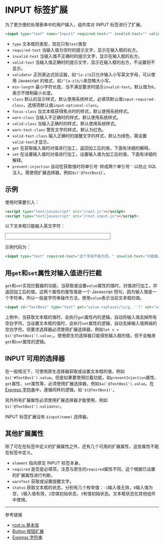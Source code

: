 # INPUT 标签扩展

为了更方便的处理表单中的用户输入，组件库对 INPUT 标签进行了扩展。

```html
<input type="text" name="Input1" required-text="" invalid-text="" valid-text="" validator="" minlength="0" class="" focus-class="" warn-class="" valid-class="" warn-text-class="" valid-text-class="" get="" set="" prevent-injection  />
```

* `type` 文本框的类型，现在只有`text`类型
* `required-text` 当输入值为空时的提示文字，显示在输入框的右方。
* `invalid-text` 当输入值不正确时的提示文字，显示在输入框的右方。
* `valid-text` 当输入值正确时的提示文字，显示在输入框的右方，不设置则不显示。
* `validator` 正则表达式验证器，如`^[a-z]$`只允许输入小写英文字母，可以使用 Javascript 的格式，如`/^[a-z]$/i`来忽略大小写。
* `min-length` 最小字符长度，当不满足要求时提示`invalid-text`。默认值为`0`，表示不限制最小长度。
* `class` 默认的显示样式，默认使用系统样式，必填项默认值`input-required-class`，选填项默认值`input-optional-class`。
* `focus-class` 当文本框获得焦点时的样式，默认使用系统样式。
* `warn-class` 当输入不正确时的样式，默认使用系统样式。
* `valid-class` 当输入正确时的样式，默认使用系统样式。
* `warn-text-class` 警告文字的样式，默认为红色。
* `valid-text-class` 输入正确时的提醒文字的样式，默认为绿色，需设置`valid-text`才显示。
* `get` 在获取输入值时对值进行加工，返回加工后的值，下面有详细的解释。
* `set` 在设置输入值时对值进行加工，设置输入值为加工后的值，下面有详细的解释。
* `prevent-injection` 自动在获取值时将单引号`'`转成两个单引号`''`以防止 SQL 注入。需使用扩展选择器，例如`$s('@TextBox1`)`。

## 示例

使用时需要引入：

```html
<script type="text/javascript" src="/root.js"></script>
<script type="text/javascript" src="/root.input.js"></script>
```

<script type="text/javascript" src="@/root.input.js"></script>

以下文本框只能输入英文字符：

 <input type="text" required-text="这个字段不能为空。" invalid-text="只能输入英文字符，且最少输入3个。" valid-text="输入正确。" validator="^[a-zA-Z]+$" minlength="3" size="40" />

示例代码为：

 ```html
<input type="text" required-text="这个字段不能为空。" invalid-text="只能输入英文字符，且最少输入3个。" valid-text="输入正确。" validator="^[a-zA-Z]+$" minlength="3" size="40" />
 ```

## 用`get`和`set`属性对输入值进行拦截

`get`和`set`实现拦截器的功能，当获取或设置`value`属性的值时，对值进行加工，并返回加工后的值。这两个属性的属性值是一个 Javascript 短句，因为输入值是一个字符串，所以一般是字符串操作方法，使用`value`表示当前文本框的值。

```html
<input id="TextBox1" type="text" get="value.replace(/\s/g, '')" set="value.trim()" />
```

上例中，当获取文本框的值时，会执行`get`属性内的逻辑，自动将输入值去掉所有空白字符。当设置文本框的值时，会执行`set`属性的逻辑，自动去掉输入值两端的空白字符。但要求选择器必须使用扩展选择器，例如`let v = $s('@TextBox1').value;`。使用原生的选择器只能得到输入框的值，但不会触发`get`和`set`属性的逻辑。

## INPUT 可用的选择器

在一般情况下，可使用原生选择器获取或设置文本框的值，例如`$s('#TextBox1').value`。但是如果要使用拦截功能，如`preventInjection`属性、`get`属性、`set`属性等，必须使用扩展选择器，例如`$a('@TextBox1').value`。在 [Express 字符串](/root.js/express.md)中，遵循同样的逻辑，如`'$(@TextBox1)'`。

另外所有扩展属性必须使用扩展选择器才能使用，例如`$s('@TextBox1').validator`。

INPUT 标签扩展没有 `$input(name)` 选择器。

## 其他扩展属性

除了可在在标签中定义的扩展属性之外，还有几个可用的扩展属性，这些属性不能在标签中定义。

* `element` 指向原生 INPUT 标签本身。
* `required` 是否是必填项，注意与原生的`required`属性不同，这个根据已设置的扩展属性进行判断。
* `warnText` 获取或设置提醒文字。
* `status` 获取文本框的状态，分别有几个枚举值：`-1`输入值无效，`0`输入值为空，`1`输入值有效，`2`空值初始状态，`3`有值初始状态。文本框状态在其他组件中使用。

---
参考链接

* [root.js 基本库](/root.js/root.md)
* [Button 按钮扩展](/root.js/button.md)
* [Express 字符串](/root.js/express.md)